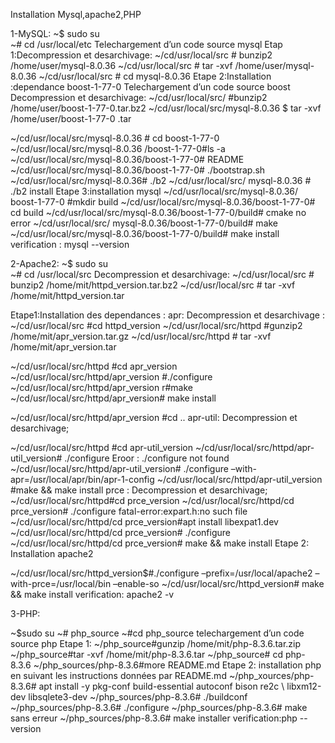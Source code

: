 Installation Mysql,apache2,PHP

1-MySQL:
~$ sudo su      
~# cd /usr/local/etc
Telechargement d’un code source mysql
Etap 1:Decompression et desarchivage:
~/cd/usr/local/src # bunzip2 /home/user/mysql-8.0.36
~/cd/usr/local/src # tar -xvf /home/user/mysql-8.0.36
~/cd/usr/local/src # cd mysql-8.0.36
Etape 2:Installation :dependance boost-1-77-0
Telechargement d’un code source boost
	Decompression et desarchivage:
~/cd/usr/local/src/ #bunzip2 /home/user/boost-1-77-0.tar.bz2
~/cd/usr/local/src/mysql-8.0.36 $ tar -xvf /home/user/boost-1-77-0 .tar

~/cd/usr/local/src/mysql-8.0.36 # cd boost-1-77-0
~/cd/usr/local/src/mysql-8.0.36 /boost-1-77-0#ls -a
~/cd/usr/local/src/mysql-8.0.36/boost-1-77-0# README
~/cd/usr/local/src/mysql-8.0.36/boost-1-77-0# ./bootstrap.sh
~/cd/usr/local/src/mysql-8.0.36# ./b2
~/cd/usr/local/src/ mysql-8.0.36 # ./b2 install
Etape 3:installation mysql 
~/cd/usr/local/src/mysql-8.0.36/ boost-1-77-0 #mkdir build
~/cd/usr/local/src/mysql-8.0.36/boost-1-77-0# cd build
~/cd/usr/local/src/mysql-8.0.36/boost-1-77-0/build# cmake
   no error
~/cd/usr/local/src/ mysql-8.0.36/boost-1-77-0/build# make
~/cd/usr/local/src/mysql-8.0.36/boost-1-77-0/build# make install
verification : mysql --version 



2-Apache2:
~$ sudo su      
~# cd /usr/local/src
	Decompression et desarchivage:
~/cd/usr/local/src # bunzip2 /home/mit/httpd_version.tar.bz2
~/cd/usr/local/src # tar -xvf /home/mit/httpd_version.tar

Etape1:Installation des dependances :
apr:
	Decompression et desarchivage :
~/cd/usr/local/src #cd httpd_version
~/cd/usr/local/src/httpd #gunzip2 /home/mit/apr_version.tar.gz
~/cd/usr/local/src/httpd # tar -xvf /home/mit/apr_version.tar

~/cd/usr/local/src/httpd #cd apr_version
~/cd/usr/local/src/httpd/apr_version #./configure
~/cd/usr/local/src/httpd/apr_version r#make
~/cd/usr/local/src/httpd/apr_version# make install

~/cd/usr/local/src/httpd/apr_version #cd ..
apr-util:
	Decompression et desarchivage;

~/cd/usr/local/src/httpd #cd apr-util_version
~/cd/usr/local/src/httpd/apr-util_version# ./configure
	Eroor : ./configure not found
~/cd/usr/local/src/httpd/apr-util_version# ./configure –with-apr=/usr/local/apr/bin/apr-1-config
~/cd/usr/local/src/httpd/apr-util_version #make && make install
prce :
	Decompression et desarchivage;
~/cd/usr/local/src/httpd#cd prce_version
~/cd/usr/local/src/httpd/cd prce_version# ./configure
       fatal-error:expart.h:no such file
~/cd/usr/local/src/httpd/cd prce_version#apt install libexpat1.dev
~/cd/usr/local/src/httpd/cd prce_version# ./configure
~/cd/usr/local/src/httpd/cd prce_version# make && make install
Etape 2: Installation apache2

~/cd/usr/local/src/httpd_version$#./configure –prefix=/usr/local/apache2 –with-prce=/usr/local/bin –enable-so
~/cd/usr/local/src/httpd_version# make && make install
verification: apache2 -v

3-PHP:

~$sudo su
~# php_source
~#cd php_source
	telechargement d’un code source php
Etape 1:
~/php_source#gunzip /home/mit/php-8.3.6.tar.zip
~/php_source#tar -xvf /home/mit/php-8.3.6.tar
~/php_source# cd php-8.3.6
~/php_sources/php-8.3.6#more README.md
Etape 2: installation php en suivant les instructions données par README.md
~/php_xources/php-8.3.6# apt install -y pkg-conf build-essential autoconf bison re2c \ libxm12-dev libsqlete3-dev
~/php_sources/php-8.3.6# ./buildconf
~/php_sources/php-8.3.6# ./configure
~/php_sources/php-8.3.6#  make 
sans erreur
~/php_sources/php-8.3.6#  make installer
verification:php --version


